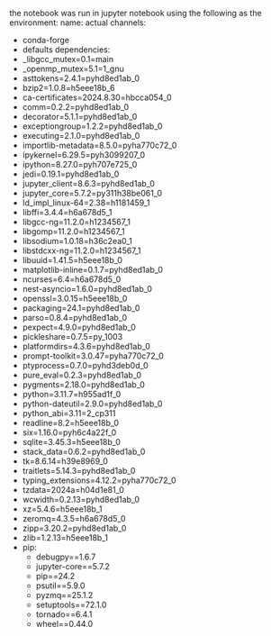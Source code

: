the notebook was run in jupyter notebook using the following as the environment:
name: actual
channels:
  - conda-forge
  - defaults
dependencies:
  - _libgcc_mutex=0.1=main
  - _openmp_mutex=5.1=1_gnu
  - asttokens=2.4.1=pyhd8ed1ab_0
  - bzip2=1.0.8=h5eee18b_6
  - ca-certificates=2024.8.30=hbcca054_0
  - comm=0.2.2=pyhd8ed1ab_0
  - decorator=5.1.1=pyhd8ed1ab_0
  - exceptiongroup=1.2.2=pyhd8ed1ab_0
  - executing=2.1.0=pyhd8ed1ab_0
  - importlib-metadata=8.5.0=pyha770c72_0
  - ipykernel=6.29.5=pyh3099207_0
  - ipython=8.27.0=pyh707e725_0
  - jedi=0.19.1=pyhd8ed1ab_0
  - jupyter_client=8.6.3=pyhd8ed1ab_0
  - jupyter_core=5.7.2=py311h38be061_0
  - ld_impl_linux-64=2.38=h1181459_1
  - libffi=3.4.4=h6a678d5_1
  - libgcc-ng=11.2.0=h1234567_1
  - libgomp=11.2.0=h1234567_1
  - libsodium=1.0.18=h36c2ea0_1
  - libstdcxx-ng=11.2.0=h1234567_1
  - libuuid=1.41.5=h5eee18b_0
  - matplotlib-inline=0.1.7=pyhd8ed1ab_0
  - ncurses=6.4=h6a678d5_0
  - nest-asyncio=1.6.0=pyhd8ed1ab_0
  - openssl=3.0.15=h5eee18b_0
  - packaging=24.1=pyhd8ed1ab_0
  - parso=0.8.4=pyhd8ed1ab_0
  - pexpect=4.9.0=pyhd8ed1ab_0
  - pickleshare=0.7.5=py_1003
  - platformdirs=4.3.6=pyhd8ed1ab_0
  - prompt-toolkit=3.0.47=pyha770c72_0
  - ptyprocess=0.7.0=pyhd3deb0d_0
  - pure_eval=0.2.3=pyhd8ed1ab_0
  - pygments=2.18.0=pyhd8ed1ab_0
  - python=3.11.7=h955ad1f_0
  - python-dateutil=2.9.0=pyhd8ed1ab_0
  - python_abi=3.11=2_cp311
  - readline=8.2=h5eee18b_0
  - six=1.16.0=pyh6c4a22f_0
  - sqlite=3.45.3=h5eee18b_0
  - stack_data=0.6.2=pyhd8ed1ab_0
  - tk=8.6.14=h39e8969_0
  - traitlets=5.14.3=pyhd8ed1ab_0
  - typing_extensions=4.12.2=pyha770c72_0
  - tzdata=2024a=h04d1e81_0
  - wcwidth=0.2.13=pyhd8ed1ab_0
  - xz=5.4.6=h5eee18b_1
  - zeromq=4.3.5=h6a678d5_0
  - zipp=3.20.2=pyhd8ed1ab_0
  - zlib=1.2.13=h5eee18b_1
  - pip:
    - debugpy==1.6.7
    - jupyter-core==5.7.2
    - pip==24.2
    - psutil==5.9.0
    - pyzmq==25.1.2
    - setuptools==72.1.0
    - tornado==6.4.1
    - wheel==0.44.0